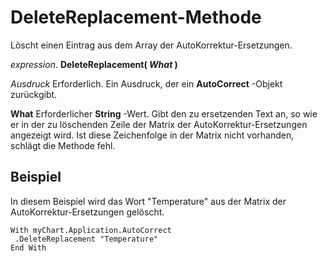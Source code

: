 
# DeleteReplacement-Methode

Löscht einen Eintrag aus dem Array der AutoKorrektur-Ersetzungen.

 _expression_. **DeleteReplacement( _What_ )**

 _Ausdruck_ Erforderlich. Ein Ausdruck, der ein **AutoCorrect** -Objekt zurückgibt.

 **What** Erforderlicher **String** -Wert. Gibt den zu ersetzenden Text an, so wie er in der zu löschenden Zeile der Matrix der AutoKorrektur-Ersetzungen angezeigt wird. Ist diese Zeichenfolge in der Matrix nicht vorhanden, schlägt die Methode fehl.

## Beispiel

In diesem Beispiel wird das Wort "Temperature" aus der Matrix der AutoKorrektur-Ersetzungen gelöscht.


```
With myChart.Application.AutoCorrect 
 .DeleteReplacement "Temperature" 
End With
```


